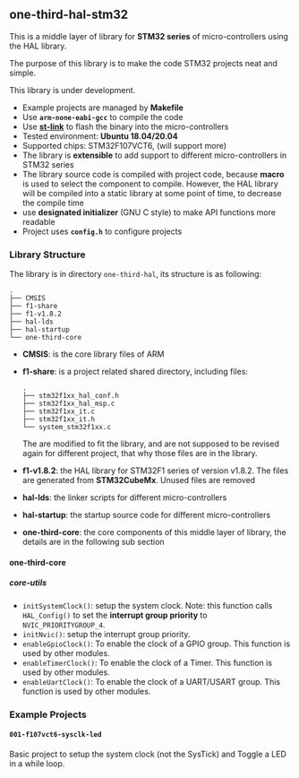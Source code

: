 ## one-third-hal-stm32

This is a middle layer of library for **STM32 series** of micro-controllers using the HAL library.

The purpose of this library is to make the code STM32 projects neat and simple.

This library is under development.

* Example projects are managed by **Makefile**
* Use **`arm-none-eabi-gcc`** to compile the code
* Use [**st-link**](https://github.com/stlink-org/stlink) to flash the binary into the micro-controllers
* Tested environment: **Ubuntu 18.04/20.04**
* Supported chips: STM32F107VCT6, (will support more)
* The library is **extensible** to add support to different micro-controllers in STM32 series
* The library source code is compiled with project code, because **macro** is used to select the component to compile. However, the HAL library will be compiled into a static library at some point of time, to decrease the compile time
* use **designated initializer** (GNU C style)  to make API functions more readable
* Project uses **`config.h`** to configure projects

### Library Structure

The library is in directory `one-third-hal`, its structure is as following:

```text
.
├── CMSIS
├── f1-share
├── f1-v1.8.2
├── hal-lds
├── hal-startup
└── one-third-core
```

* **CMSIS**: is the core library files of ARM

* **f1-share**: is a project related shared directory, including files:

  ```text
  .
  ├── stm32f1xx_hal_conf.h
  ├── stm32f1xx_hal_msp.c
  ├── stm32f1xx_it.c
  ├── stm32f1xx_it.h
  └── system_stm32f1xx.c
  ```

  The are modified to fit the library, and are not supposed to be revised again for different project, that why those files are in the library.

* **f1-v1.8.2**: the HAL library for STM32F1 series of version v1.8.2. The files are generated from **STM32CubeMx**. Unused files are removed

* **hal-lds**: the linker scripts for different micro-controllers

* **hal-startup**: the startup source code for different micro-controllers

* **one-third-core**: the core components of this middle layer of library, the details are in the following sub section

#### one-third-core

##### core-utils

* `initSystemClock()`: setup the system clock. Note: this function calls `HAL_Config()` to set the **interrupt group priority** to `NVIC_PRIORITYGROUP_4`.
* `initNvic()`: setup the interrupt group priority.
* `enableGpioClock()`: To enable the clock of a GPIO group. This function is used by other modules.
* `enableTimerClock()`: To enable the clock of a Timer. This function is used by other modules.
* `enableUartClock()`: To enable the clock of a UART/USART group. This function is used by other modules.

### Example Projects

#### `001-f107vct6-sysclk-led`

Basic project to setup the system clock (not the SysTick) and Toggle a LED in a while loop.

